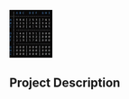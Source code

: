 <img src="https://github.com/Bsktrrl/Bsktrrl.github.io/blob/main/images/SudokuGenerator/Create.gif" width="15%"/><br>

## Project Description
